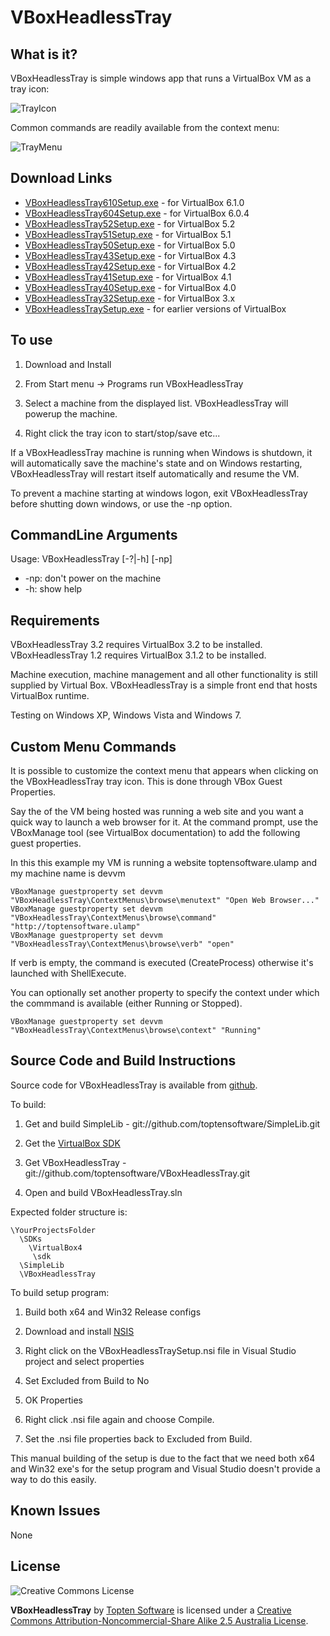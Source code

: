 ﻿VBoxHeadlessTray
================

What is it?
-----------

VBoxHeadlessTray is simple windows app that runs a VirtualBox VM as a tray icon:

![TrayIcon](http://www.toptensoftware.com/VBoxHeadlessTray/tray1.png)

Common commands are readily available from the context menu:

![TrayMenu](http://www.toptensoftware.com/VBoxHeadlessTray/tray2.png)
	
	
Download Links
--------------

* [VBoxHeadlessTray610Setup.exe](http://www.toptensoftware.com/downloads/VBoxHeadlessTray610Setup.exe) - for VirtualBox 6.1.0
* [VBoxHeadlessTray604Setup.exe](http://www.toptensoftware.com/downloads/VBoxHeadlessTray604Setup.exe) - for VirtualBox 6.0.4
* [VBoxHeadlessTray52Setup.exe](http://www.toptensoftware.com/downloads/VBoxHeadlessTray52Setup.exe) - for VirtualBox 5.2
* [VBoxHeadlessTray51Setup.exe](http://www.toptensoftware.com/downloads/VBoxHeadlessTray51Setup.exe) - for VirtualBox 5.1
* [VBoxHeadlessTray50Setup.exe](http://www.toptensoftware.com/downloads/VBoxHeadlessTray50Setup.exe) - for VirtualBox 5.0
* [VBoxHeadlessTray43Setup.exe](http://www.toptensoftware.com/downloads/VBoxHeadlessTray43Setup.exe) - for VirtualBox 4.3
* [VBoxHeadlessTray42Setup.exe](http://www.toptensoftware.com/downloads/VBoxHeadlessTray42Setup.exe) - for VirtualBox 4.2
* [VBoxHeadlessTray41Setup.exe](http://www.toptensoftware.com/downloads/VBoxHeadlessTray41Setup.exe) - for VirtualBox 4.1
* [VBoxHeadlessTray40Setup.exe](http://www.toptensoftware.com/downloads/VBoxHeadlessTray40Setup.exe) - for VirtualBox 4.0
* [VBoxHeadlessTray32Setup.exe](http://www.toptensoftware.com/downloads/VBoxHeadlessTray32Setup.exe) - for VirtualBox 3.x
* [VBoxHeadlessTraySetup.exe](http://www.toptensoftware.com/downloads/VBoxHeadlessTraySetup.exe) - for earlier versions of VirtualBox
	
To use
------

1. Download and Install 

2. From Start menu -> Programs run VBoxHeadlessTray

3. Select a machine from the displayed list.  VBoxHeadlessTray will powerup the machine.

4. Right click the tray icon to start/stop/save etc...

If a VBoxHeadlessTray machine is running when Windows is shutdown, it will automatically 
save the machine's state and on Windows restarting, VBoxHeadlessTray will restart itself 
automatically and resume the VM.  

To prevent a machine starting at windows logon, exit VBoxHeadlessTray before shutting 
down windows, or use the -np option.


CommandLine Arguments
---------------------

Usage: VBoxHeadlessTray [-?|-h] [-np] <machinename>

* -np: don't power on the machine
* -h:  show help

Requirements
------------

VBoxHeadlessTray 3.2 requires VirtualBox 3.2 to be installed.
VBoxHeadlessTray 1.2 requires VirtualBox 3.1.2 to be installed.  

Machine execution, machine management and all other functionality is still supplied by Virtual Box.  VBoxHeadlessTray is a simple front end that hosts VirtualBox runtime.

Testing on Windows XP, Windows Vista and Windows 7.  


Custom Menu Commands
--------------------

It is possible to customize the context menu that appears when clicking on the 
VBoxHeadlessTray tray icon.  This is done through VBox Guest Properties.

Say the of the VM being hosted was running a web site and you want a quick way to 
launch a web browser for it.  At the command prompt, use the VBoxManage tool (see 
VirtualBox documentation) to add the following guest properties.

In this this example my VM is running a website toptensoftware.ulamp and my machine 
name is devvm

	VBoxManage guestproperty set devvm "VBoxHeadlessTray\ContextMenus\browse\menutext" "Open Web Browser..."
	VBoxManage guestproperty set devvm "VBoxHeadlessTray\ContextMenus\browse\command" "http://toptensoftware.ulamp"
	VBoxManage guestproperty set devvm "VBoxHeadlessTray\ContextMenus\browse\verb" "open"

If verb is empty, the command is executed (CreateProcess) otherwise it's launched with 
ShellExecute.
	
You can optionally set another property to specify the context under which the 
commmand is available (either Running or Stopped).

	VBoxManage guestproperty set devvm "VBoxHeadlessTray\ContextMenus\browse\context" "Running"


Source Code and Build Instructions
---

Source code for VBoxHeadlessTray is available from [github](http://github.com/toptensoftware/VBoxHeadlessTray).

To build:

  1. Get and build SimpleLib - git://github.com/toptensoftware/SimpleLib.git

  2. Get the [VirtualBox SDK](http://download.virtualbox.org/virtualbox/vboxsdkdownload.html)
  
  3. Get VBoxHeadlessTray - git://github.com/toptensoftware/VBoxHeadlessTray.git
  
  4. Open and build VBoxHeadlessTray.sln

Expected folder structure is:

    \YourProjectsFolder
      \SDKs
        \VirtualBox4
    	 \sdk
      \SimpleLib
      \VBoxHeadlessTray

To build setup program:

  1. Build both x64 and Win32 Release configs
  
  2. Download and install [NSIS](http://nsis.sourceforge.net/Download)
  
  3. Right click on the VBoxHeadlessTraySetup.nsi file in Visual Studio project and select properties
  
  4. Set Excluded from Build to No
  
  5. OK Properties
  
  6. Right click .nsi file again and choose Compile.
  
  7. Set the .nsi file properties back to Excluded from Build.
  
This manual building of the setup is due to the fact that we need both x64 and Win32 exe's for the setup program and Visual Studio doesn't provide a way to do this easily.
  

Known Issues
------------

None


License
-------

![Creative Commons License](http://i.creativecommons.org/l/by-nc-sa/2.5/au/88x31.png)

**VBoxHeadlessTray** by [Topten Software](http://www.toptensoftware.com/VBoxHeadlessTray) is licensed under a [Creative Commons Attribution-Noncommercial-Share Alike 2.5 Australia License](http://creativecommons.org/licenses/by-nc-sa/2.5/au/).